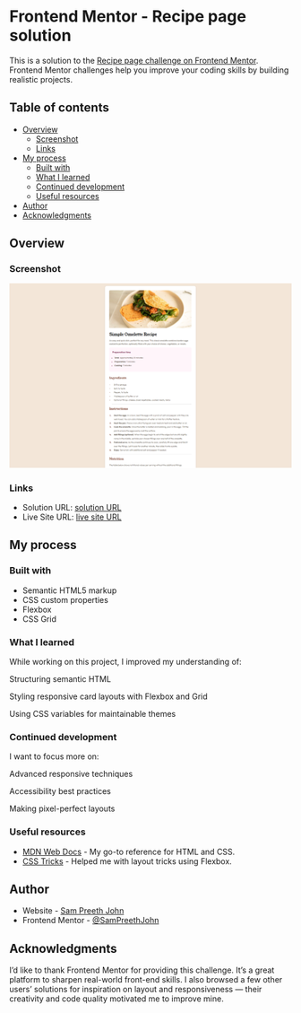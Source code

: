 # Frontend Mentor - Recipe page solution

This is a solution to the [Recipe page challenge on Frontend Mentor](https://www.frontendmentor.io/challenges/recipe-page-KiTsR8QQKm). Frontend Mentor challenges help you improve your coding skills by building realistic projects. 

## Table of contents

- [Overview](#overview)
  - [Screenshot](#screenshot)
  - [Links](#links)
- [My process](#my-process)
  - [Built with](#built-with)
  - [What I learned](#what-i-learned)
  - [Continued development](#continued-development)
  - [Useful resources](#useful-resources)
- [Author](#author)
- [Acknowledgments](#acknowledgments)


## Overview

### Screenshot

![](Screenshot.png)

### Links

- Solution URL: [solution URL](https://github.com/SamPreethJohn/Recipe-page)
- Live Site URL: [live site URL](https://sampreethjohn.github.io/Recipe-page/)

## My process

### Built with

- Semantic HTML5 markup
- CSS custom properties
- Flexbox
- CSS Grid


### What I learned

While working on this project, I improved my understanding of:

Structuring semantic HTML

Styling responsive card layouts with Flexbox and Grid

Using CSS variables for maintainable themes

### Continued development

I want to focus more on:

Advanced responsive techniques

Accessibility best practices

Making pixel-perfect layouts


### Useful resources

- [MDN Web Docs](https://developer.mozilla.org/en-US/) - My go-to reference for HTML and CSS.
- [CSS Tricks](https://css-tricks.com/) - Helped me with layout tricks using Flexbox.

## Author

- Website - [Sam Preeth John](https://sampreethjohn.github.io/Recipe-page/)
- Frontend Mentor - [@SamPreethJohn](https://www.frontendmentor.io/profile/SamPreethJohn)

## Acknowledgments

I’d like to thank Frontend Mentor for providing this challenge. It’s a great platform to sharpen real-world front-end skills. I also browsed a few other users’ solutions for inspiration on layout and responsiveness — their creativity and code quality motivated me to improve mine.
